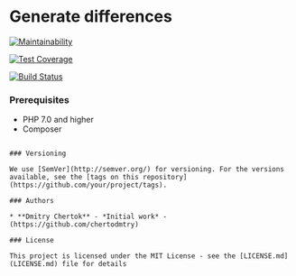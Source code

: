 #  Generate differences

[![Maintainability](https://api.codeclimate.com/v1/badges/233b60322662ee882959/maintainability)](https://codeclimate.com/github/chertokdmitry/project-lvl1-s276/maintainability)

[![Test Coverage](https://api.codeclimate.com/v1/badges/233b60322662ee882959/test_coverage)](https://codeclimate.com/github/chertokdmitry/project-lvl1-s276/test_coverage)

[![Build Status](https://travis-ci.org/chertokdmitry/project-lvl1-s276.svg?branch=master)](https://travis-ci.org/chertokdmitry/project-lvl1-s276)

### Prerequisites

* PHP 7.0 and higher
* Composer

```

### Versioning

We use [SemVer](http://semver.org/) for versioning. For the versions available, see the [tags on this repository](https://github.com/your/project/tags). 

### Authors

* **Dmitry Chertok** - *Initial work* - (https://github.com/chertodmtry)

### License

This project is licensed under the MIT License - see the [LICENSE.md](LICENSE.md) file for details
